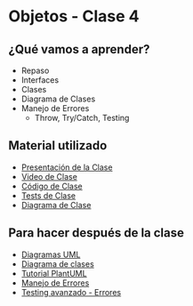 # Objetos - Clase 4

## ¿Qué vamos a aprender?

* Repaso
* Interfaces
* Clases
* Diagrama de Clases
* Manejo de Errores
  * Throw, Try/Catch, Testing

## Material utilizado

* [Presentación de la Clase](https://docs.google.com/presentation/d/1Y-a-ZwNc_nq3qfs1frkfnVSljG0wh-fEMNNKOJp_N5U)
* [Video de Clase](https://youtu.be/g6gKciLz3w0)
* [Código de Clase](https://github.com/pdep-st/seguimiento/blob/main/seguimiento/2024/objetos/practica/clase4.wlk)
* [Tests de Clase](https://github.com/pdep-st/seguimiento/blob/main/seguimiento/2024/objetos/practica/clase4_tests.wtest)
* [Diagrama de Clase](https://github.com/pdep-st/seguimiento/blob/main/seguimiento/2024/objetos/practica/clase4_diagrama.txt)

## Para hacer después de la clase

* [Diagramas UML](https://docs.google.com/document/d/1eXLlNppAX-7E2M8Xxs0MCckdn4XVEYmeQNaS_E1RqTc)
* [Diagrama de clases](https://docs.google.com/document/d/1eXLlNppAX-7E2M8Xxs0MCckdn4XVEYmeQNaS_E1RqTc/edit#heading=h.ei6ew8w7hv9t)
* [Tutorial PlantUML](https://github.com/pdep-noche-mavi/tutorial-plantuml)
* [Manejo de Errores](https://docs.google.com/document/d/1T87tmdXv_39RoE_zR7alVFK8TUl-KJYOhdoIsoVTRb4)
* [Testing avanzado - Errores](https://docs.google.com/document/d/1caDE_mlP1QMfzyVpyvh-tKshjAeYLXBkXDYrTX5zFUI/edit#heading=h.7sv3oi2x4mki)